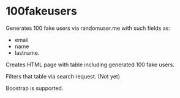 # 100fakeusers

Generates 100 fake users via randomuser.me with such fields as:
- email
- name
- lastname.

Creates HTML page with table including generated 100 fake users.

Filters that table via search request. (Not yet)

Boostrap is supported.
